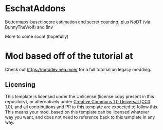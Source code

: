 # EschatAddons
Bettermaps-based score estimation and secret counting, plus NoDT (via BunnyTheWolf) and !inv

More to come soon! (hopefully)



# Mod based off of the tutorial at
Check out https://moddev.nea.moe/ for a full tutorial on legacy modding.

## Licensing

This template is licensed under the Unlicense (license copy present in this repository), or alternatively under [Creative Commons 1.0 Universal (CC0 1.0)](https://creativecommons.org/publicdomain/zero/1.0/), and all contributions and PR to this template are expected to follow this. This means your mod, based on this template can be licensed whatever way you want, and does not need to reference back to this template in any way.

